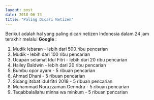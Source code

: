```yaml
---
layout: post
date: 2018-06-13
title: "Paling Dicari Netizen"
---
```


Berikut adalah hal yang paling dicari netizen Indonesia dalam 24 jam terakhir melalui **Google** :

1. Mudik lebaran - lebih dari 500 ribu pencarian
2. Mudik - lebih dari 100 ribu pencarian
3. Ucapan selamat Idul Fitri - lebih dari 20 ribu pencarian
4. Hailey Baldwin -  lebih dari 20 ribu pencarian
5. Bumbu opor ayam - 5 ribuan pencarian
6. Ahmad Dhani - 5 ribuan pencarian
7. Sidang itsbat idul fitri 2018 - 5 ribuan pencarian
8. Muhammad Nuruzzaman Gerindra - 5 ribuan pencarian
9. Taqabbalallahu minna wa minkum - 5 ribuan pencarian
